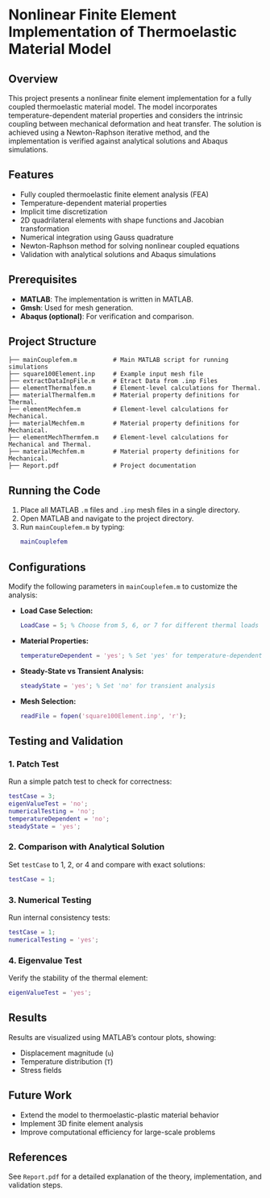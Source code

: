 # Nonlinear Finite Element Implementation of Thermoelastic Material Model

## Overview
This project presents a nonlinear finite element implementation for a fully coupled thermoelastic material model. The model incorporates temperature-dependent material properties and considers the intrinsic coupling between mechanical deformation and heat transfer. The solution is achieved using a Newton-Raphson iterative method, and the implementation is verified against analytical solutions and Abaqus simulations.

## Features
- Fully coupled thermoelastic finite element analysis (FEA)
- Temperature-dependent material properties
- Implicit time discretization
- 2D quadrilateral elements with shape functions and Jacobian transformation
- Numerical integration using Gauss quadrature
- Newton-Raphson method for solving nonlinear coupled equations
- Validation with analytical solutions and Abaqus simulations

## Prerequisites
- **MATLAB**: The implementation is written in MATLAB.
- **Gmsh**: Used for mesh generation.
- **Abaqus (optional)**: For verification and comparison.

## Project Structure
```
├── mainCouplefem.m          # Main MATLAB script for running simulations
├── square100Element.inp     # Example input mesh file
├── extractDataInpFile.m     # Etract Data from .inp Files
├── elementThermalfem.m      # Element-level calculations for Thermal.
├── materialThermalfem.m     # Material property definitions for Thermal.
├── elementMechfem.m         # Element-level calculations for Mechanical.
├── materialMechfem.m        # Material property definitions for Mechanical.
├── elementMechThermfem.m    # Element-level calculations for Mechanical and Thermal.
├── materialMechfem.m        # Material property definitions for Mechanical.
├── Report.pdf               # Project documentation
```

## Running the Code
1. Place all MATLAB `.m` files and `.inp` mesh files in a single directory.
2. Open MATLAB and navigate to the project directory.
3. Run `mainCouplefem.m` by typing:
   ```matlab
   mainCouplefem
   ```

## Configurations
Modify the following parameters in `mainCouplefem.m` to customize the analysis:
- **Load Case Selection:**
  ```matlab
  LoadCase = 5; % Choose from 5, 6, or 7 for different thermal loads
  ```
- **Material Properties:**
  ```matlab
  temperatureDependent = 'yes'; % Set 'yes' for temperature-dependent properties
  ```
- **Steady-State vs Transient Analysis:**
  ```matlab
  steadyState = 'yes'; % Set 'no' for transient analysis
  ```
- **Mesh Selection:**
  ```matlab
  readFile = fopen('square100Element.inp', 'r');
  ```

## Testing and Validation
### 1. Patch Test
Run a simple patch test to check for correctness:
```matlab
testCase = 3;
eigenValueTest = 'no';
numericalTesting = 'no';
temperatureDependent = 'no';
steadyState = 'yes';
```

### 2. Comparison with Analytical Solution
Set `testCase` to 1, 2, or 4 and compare with exact solutions:
```matlab
testCase = 1;
```

### 3. Numerical Testing
Run internal consistency tests:
```matlab
testCase = 1;
numericalTesting = 'yes';
```

### 4. Eigenvalue Test
Verify the stability of the thermal element:
```matlab
eigenValueTest = 'yes';
```

## Results
Results are visualized using MATLAB’s contour plots, showing:
- Displacement magnitude (`u`)
- Temperature distribution (`T`)
- Stress fields

## Future Work
- Extend the model to thermoelastic-plastic material behavior
- Implement 3D finite element analysis
- Improve computational efficiency for large-scale problems

## References
See `Report.pdf` for a detailed explanation of the theory, implementation, and validation steps.

